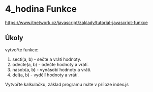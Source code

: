 # 4_hodina Funkce

https://www.itnetwork.cz/javascript/zaklady/tutorial-javascript-funkce

## Úkoly

vytvořte funkce:
1. secti(a, b) - sečte a vrátí hodnoty.
2. odecte(a, b) - odečte hodnoty a vrátí.
3. nasob(a, b) - vynásobí hodnoty a vrátí.
4. del(a, b) - vydělí hodnoty a vrátí.

Vytvořte kalkulačku, základ programu máte v příloze index.js
